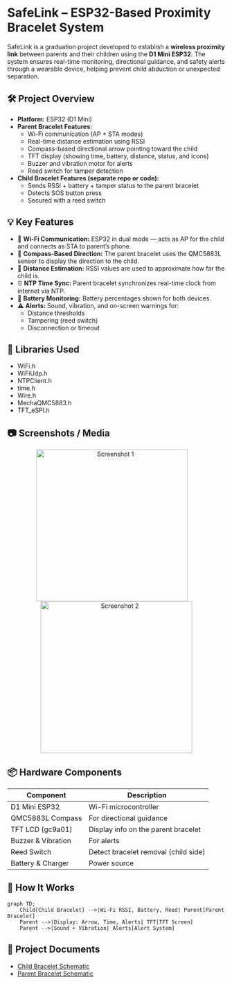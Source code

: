 # SafeLink – ESP32-Based Proximity Bracelet System

SafeLink is a graduation project developed to establish a **wireless proximity link** between parents and their children using the **D1 Mini ESP32**. The system ensures real-time monitoring, directional guidance, and safety alerts through a wearable device, helping prevent child abduction or unexpected separation.

## 🛠️ Project Overview

- **Platform:** ESP32 (D1 Mini)
- **Parent Bracelet Features:**
  - Wi-Fi communication (AP + STA modes)
  - Real-time distance estimation using RSSI
  - Compass-based directional arrow pointing toward the child
  - TFT display (showing time, battery, distance, status, and icons)
  - Buzzer and vibration motor for alerts
  - Reed switch for tamper detection
- **Child Bracelet Features (separate repo or code):**
  - Sends RSSI + battery + tamper status to the parent bracelet
  - Detects SOS button press
  - Secured with a reed switch

## 💡 Key Features

- 📡 **Wi-Fi Communication:** ESP32 in dual mode — acts as AP for the child and connects as STA to parent’s phone.
- 🧭 **Compass-Based Direction:** The parent bracelet uses the QMC5883L sensor to display the direction to the child.
- 📏 **Distance Estimation:** RSSI values are used to approximate how far the child is.
- ⏰ **NTP Time Sync:** Parent bracelet synchronizes real-time clock from internet via NTP.
- 🔋 **Battery Monitoring:** Battery percentages shown for both devices.
- ⚠️ **Alerts:** Sound, vibration, and on-screen warnings for:
  - Distance thresholds
  - Tampering (reed switch)
  - Disconnection or timeout
 
## 🧰 Libraries Used

- WiFi.h
- WiFiUdp.h
- NTPClient.h
- time.h
- Wire.h
- MechaQMC5883.h
- TFT_eSPI.h

## 📷 Screenshots / Media
<div align="center">
  <img src="https://github.com/user-attachments/assets/ad7c615a-64eb-40ef-98b1-5f8ace6e6ffd" width="350" height="350" alt="Screenshot 1" style="margin-right: 20px;" />
  <img src="https://github.com/user-attachments/assets/06812145-f4ab-43a8-8584-94b006f13d7e" width="350" height="350" alt="Screenshot 2" />
</div>

## 📦 Hardware Components

| Component            | Description                          |
|----------------------|--------------------------------------|
| D1 Mini ESP32        | Wi-Fi microcontroller                |
| QMC5883L Compass     | For directional guidance             |
| TFT LCD (gc9a01)     | Display info on the parent bracelet  |
| Buzzer & Vibration   | For alerts                           |
| Reed Switch          | Detect bracelet removal (child side) |
| Battery & Charger    | Power source                         |

## 🧪 How It Works

```mermaid
graph TD;
    Child[Child Bracelet] -->|Wi-Fi RSSI, Battery, Reed| Parent[Parent Bracelet]
    Parent -->|Display: Arrow, Time, Alerts| TFT[TFT Screen]
    Parent -->|Sound + Vibration| Alerts[Alert System]
```
## 📄 Project Documents

- [Child Bracelet Schematic](Child-Bracelet-Schematic.pdf.pdf)
- [Parent Bracelet Schematic](Parent-Bracelet-Schematic.pdf)
